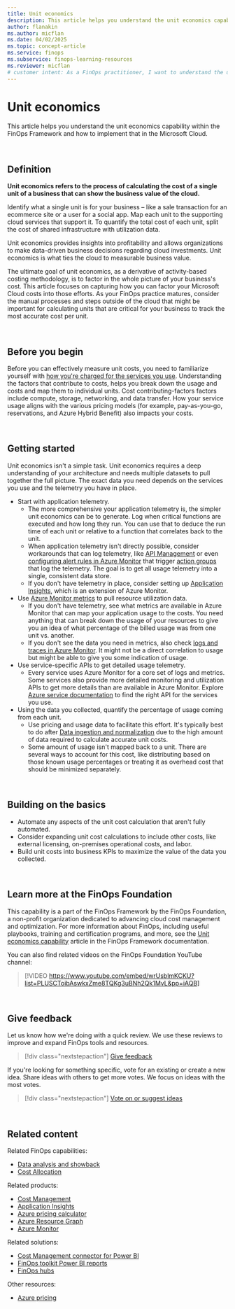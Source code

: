 ```yaml
---
title: Unit economics
description: This article helps you understand the unit economics capability within the FinOps Framework and how to implement that in the Microsoft Cloud.
author: flanakin
ms.author: micflan
ms.date: 04/02/2025
ms.topic: concept-article
ms.service: finops
ms.subservice: finops-learning-resources
ms.reviewer: micflan
# customer intent: As a FinOps practitioner, I want to understand the unit economics capability so that I can implement it in the Microsoft Cloud.
---
```


<!-- markdownlint-disable-next-line MD025 -->
# Unit economics

This article helps you understand the unit economics capability within the FinOps Framework and how to implement that in the Microsoft Cloud.

<br>

## Definition

**Unit economics refers to the process of calculating the cost of a single unit of a business that can show the business value of the cloud.**

Identify what a single unit is for your business – like a sale transaction for an ecommerce site or a user for a social app. Map each unit to the supporting cloud services that support it. To quantify the total cost of each unit, split the cost of shared infrastructure with utilization data.

Unit economics provides insights into profitability and allows organizations to make data-driven business decisions regarding cloud investments. Unit economics is what ties the cloud to measurable business value.

The ultimate goal of unit economics, as a derivative of activity-based costing methodology, is to factor in the whole picture of your business's cost. This article focuses on capturing how you can factor your Microsoft Cloud costs into those efforts. As your FinOps practice matures, consider the manual processes and steps outside of the cloud that might be important for calculating units that are critical for your business to track the most accurate cost per unit.

<br>

## Before you begin

Before you can effectively measure unit costs, you need to familiarize yourself with [how you're charged for the services you use](https://azure.microsoft.com/pricing#product-pricing). Understanding the factors that contribute to costs, helps you break down the usage and costs and map them to individual units. Cost contributing-factors factors include compute, storage, networking, and data transfer. How your service usage aligns with the various pricing models (for example, pay-as-you-go, reservations, and Azure Hybrid Benefit) also impacts your costs.

<br>

## Getting started

Unit economics isn't a simple task. Unit economics requires a deep understanding of your architecture and needs multiple datasets to pull together the full picture. The exact data you need depends on the services you use and the telemetry you have in place.

- Start with application telemetry.
  - The more comprehensive your application telemetry is, the simpler unit economics can be to generate. Log when critical functions are executed and how long they run. You can use that to deduce the run time of each unit or relative to a function that correlates back to the unit.
  - When application telemetry isn't directly possible, consider workarounds that can log telemetry, like [API Management](/azure/api-management/api-management-key-concepts) or even [configuring alert rules in Azure Monitor](/azure/azure-monitor/alerts/alerts-create-new-alert-rule) that trigger [action groups](/azure/azure-monitor/alerts/action-groups) that log the telemetry. The goal is to get all usage telemetry into a single, consistent data store.
  - If you don't have telemetry in place, consider setting up [Application Insights](/azure/azure-monitor/app/app-insights-overview), which is an extension of Azure Monitor.
- Use [Azure Monitor metrics](/azure/azure-monitor/essentials/data-platform-metrics) to pull resource utilization data.
  - If you don't have telemetry, see what metrics are available in Azure Monitor that can map your application usage to the costs. You need anything that can break down the usage of your resources to give you an idea of what percentage of the billed usage was from one unit vs. another.
  - If you don't see the data you need in metrics, also check [logs and traces in Azure Monitor](/azure/azure-monitor/overview#data-platform). It might not be a direct correlation to usage but might be able to give you some indication of usage.
- Use service-specific APIs to get detailed usage telemetry.
  - Every service uses Azure Monitor for a core set of logs and metrics. Some services also provide more detailed monitoring and utilization APIs to get more details than are available in Azure Monitor. Explore [Azure service documentation](/azure) to find the right API for the services you use.
- Using the data you collected, quantify the percentage of usage coming from each unit.
  - Use pricing and usage data to facilitate this effort. It's typically best to do after [Data ingestion and normalization](../understand/ingestion.md) due to the high amount of data required to calculate accurate unit costs.
  - Some amount of usage isn't mapped back to a unit. There are several ways to account for this cost, like distributing based on those known usage percentages or treating it as overhead cost that should be minimized separately.

<br>

## Building on the basics

- Automate any aspects of the unit cost calculation that aren't fully automated.
- Consider expanding unit cost calculations to include other costs, like external licensing, on-premises operational costs, and labor.
- Build unit costs into business KPIs to maximize the value of the data you collected.

<br>

## Learn more at the FinOps Foundation

This capability is a part of the FinOps Framework by the FinOps Foundation, a non-profit organization dedicated to advancing cloud cost management and optimization. For more information about FinOps, including useful playbooks, training and certification programs, and more, see the [Unit economics capability](https://www.finops.org/framework/capabilities/unit-economics/) article in the FinOps Framework documentation.

You can also find related videos on the FinOps Foundation YouTube channel:

> [!VIDEO https://www.youtube.com/embed/wrUsblmKCKU?list=PLUSCToibAswkxZme8TQKg3uBNh2Qk1MvL&pp=iAQB]

<br>

## Give feedback

Let us know how we're doing with a quick review. We use these reviews to improve and expand FinOps tools and resources.

> [!div class="nextstepaction"]
> [Give feedback](https://portal.azure.com/#view/HubsExtension/InProductFeedbackBlade/extensionName/FinOpsToolkit/cesQuestion/How%20easy%20or%20hard%20is%20it%20to%20use%20FinOps%20toolkit%20tools%20and%20resources%3F/cvaQuestion/How%20valuable%20is%20the%20FinOps%20toolkit%3F/surveyId/FTK/bladeName/Guide.Framework/featureName/Capabilities.Quantify.UnitEconomics)

If you're looking for something specific, vote for an existing or create a new idea. Share ideas with others to get more votes. We focus on ideas with the most votes.

> [!div class="nextstepaction"]
> [Vote on or suggest ideas](https://github.com/microsoft/finops-toolkit/issues?q=is%3Aissue+is%3Aopen+sort%3Areactions-%252B1-desc)

<br>

## Related content

Related FinOps capabilities:

- [Data analysis and showback](../understand/reporting.md)
- [Cost Allocation](../understand/allocation.md)

Related products:

- [Cost Management](/azure/cost-management-billing/costs/)
- [Application Insights](/azure/azure-monitor/app/app-insights-overview)
- [Azure pricing calculator](https://azure.microsoft.com/pricing/calculator)
- [Azure Resource Graph](/azure/governance/resource-graph/)
- [Azure Monitor](/azure/azure-monitor/)

Related solutions:

- [Cost Management connector for Power BI](/power-bi/connect-data/desktop-connect-azure-cost-management)
- [FinOps toolkit Power BI reports](../../toolkit/power-bi/reports.md)
- [FinOps hubs](../../toolkit/hubs/finops-hubs-overview.md)

Other resources:

- [Azure pricing](https://azure.microsoft.com/pricing#product-pricing)

<br>
